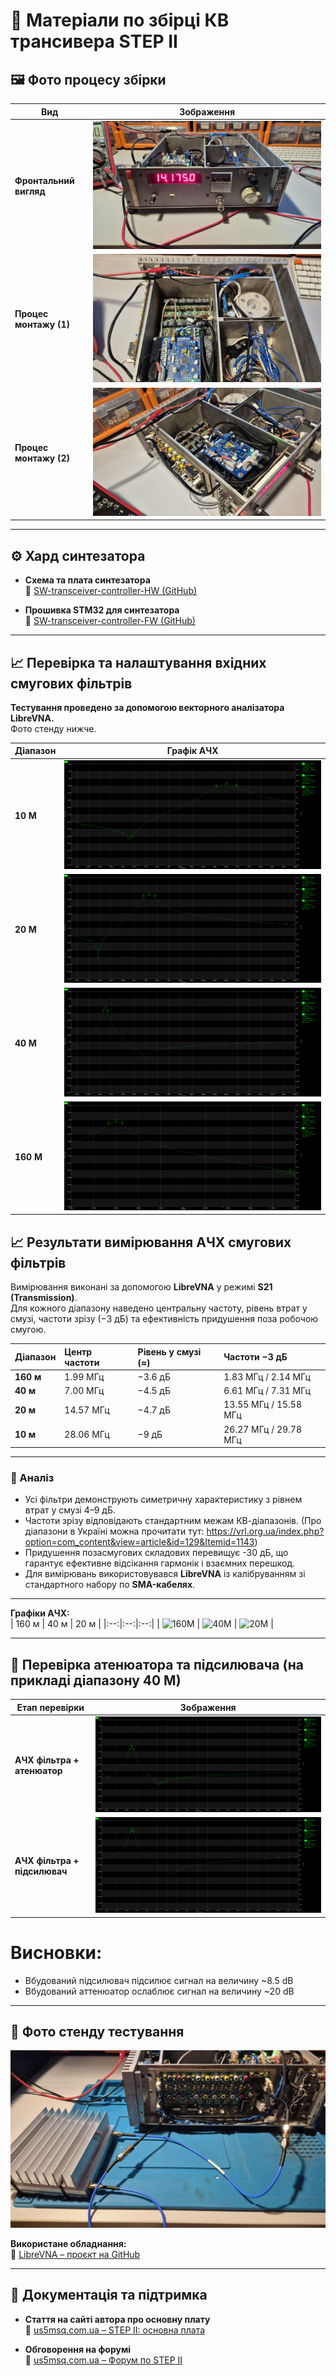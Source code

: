 # 📡 Матеріали по збірці КВ трансивера **STEP II**

## 🖼️ Фото процесу збірки

| Вид | Зображення |
|-----|------------|
| **Фронтальний вигляд** | ![Front view](https://github.com/Vitech-UA/SW-Tranceiver-HW/raw/main/MEDIA/Front.jpg) |
| **Процес монтажу (1)** | ![Assembly 1](https://github.com/Vitech-UA/SW-Tranceiver-HW/raw/main/MEDIA/photo_2025-10-07_23-35-20.jpg) |
| **Процес монтажу (2)** | ![Assembly 2](https://github.com/Vitech-UA/SW-Tranceiver-HW/raw/main/MEDIA/photo_2025-10-07_23-35-20%20(2).jpg) |

---

## ⚙️ Хард синтезатора

- **Схема та плата синтезатора**  
  📁 [SW-transceiver-controller-HW (GitHub)](https://github.com/Vitech-UA/SW-transceiver-controller-HW)

- **Прошивка STM32 для синтезатора**  
  💾 [SW-transceiver-controller-FW (GitHub)](https://github.com/Vitech-UA/SW-transceiver-controller-FW)

---

## 📈 Перевірка та налаштування вхідних смугових фільтрів

**Тестування проведено за допомогою векторного аналізатора LibreVNA.**  
Фото стенду нижче.

| Діапазон | Графік АЧХ |
|-----------|------------|
| **10 М** | ![10M Filter](https://github.com/Vitech-UA/SW-Tranceiver-HW/blob/main/MEDIA/TEST_IN_FILTER/10M.png) |
| **20 М** | ![20M Filter](https://github.com/Vitech-UA/SW-Tranceiver-HW/blob/main/MEDIA/TEST_IN_FILTER/20M.png) |
| **40 М** | ![40M Filter](https://github.com/Vitech-UA/SW-Tranceiver-HW/blob/main/MEDIA/TEST_IN_FILTER/40M.png) |
| **160 М** | ![160M Filter](https://github.com/Vitech-UA/SW-Tranceiver-HW/blob/main/MEDIA/TEST_IN_FILTER/160M.png) |

## 📈 Результати вимірювання АЧХ смугових фільтрів

Вимірювання виконані за допомогою **LibreVNA** у режимі **S21 (Transmission)**.  
Для кожного діапазону наведено центральну частоту, рівень втрат у смузі, частоти зрізу (−3 дБ) та ефективність придушення поза робочою смугою.

| Діапазон | Центр частоти | Рівень у смузі (≈) | Частоти −3 дБ |
|:----------|:---------------|:-------------------|:----------------|
| **160 м** | 1.99 МГц | −3.6 дБ | 1.83 МГц / 2.14 МГц |
| **40 м** | 7.00 МГц | −4.5 дБ | 6.61 МГц / 7.31 МГц |
| **20 м** | 14.57 МГц | −4.7 дБ | 13.55 МГц / 15.58 МГц |
| **10 м** | 28.06 МГц | −9 дБ | 26.27 МГц / 29.78 МГц |

---

### 🔬 Аналіз

- Усі фільтри демонструють симетричну характеристику з рівнем втрат у смузі 4–9 дБ.  
- Частоти зрізу відповідають стандартним межам КВ-діапазонів. (Про діапазони в Україні можна прочитати тут: https://vrl.org.ua/index.php?option=com_content&view=article&id=129&Itemid=1143) 
- Придушення позасмугових складових перевищує -30 дБ, що гарантує ефективне відсікання гармонік і взаємних перешкод.  
- Для вимірювань використовувався **LibreVNA** із калібруванням зі стандартного набору по **SMA-кабелях**.

---

**Графіки АЧХ:**  
| 160 м | 40 м | 20 м |
|:--:|:--:|:--:|
| ![160M](./160M.png) | ![40M](./40M.png) | ![20M](./20M.png) |

---

## 🔧 Перевірка атенюатора та підсилювача (на прикладі діапазону 40 М)

| Етап перевірки | Зображення |
|----------------|-------------|
| **АЧХ фільтра + атенюатор** | ![40M+ATT](https://github.com/Vitech-UA/SW-Tranceiver-HW/blob/main/MEDIA/TEST_IN_FILTER/40M%2BATT.png) |
| **АЧХ фільтра + підсилювач** | ![40M+AMPL](https://github.com/Vitech-UA/SW-Tranceiver-HW/blob/main/MEDIA/TEST_IN_FILTER/40M%2BAMPL.png) |
# Висновки:
- Вбудований підсилювач підсилює сигнал на величину ~8.5 dB
- Вбудований аттенюатор ослаблює сигнал на величину ~20 dB
---

## 🧰 Фото стенду тестування

![Test Stand](https://github.com/Vitech-UA/SW-Tranceiver-HW/blob/main/MEDIA/TEST_IN_FILTER/TEST_STAND.jpg)

**Використане обладнання:**  
🔹 [LibreVNA – проєкт на GitHub](https://github.com/jankae/LibreVNA)

---

## 📖 Документація та підтримка

- **Стаття на сайті автора про основну плату**  
  📰 [us5msq.com.ua – STEP II: основна плата](https://us5msq.com.ua/kv-transiver-step-ii-osnovnaya-plata/)

- **Обговорення на форумі**  
  💬 [us5msq.com.ua – Форум по STEP II](https://us5msq.com.ua/forum/viewtopic.php?f=23&t=254)
